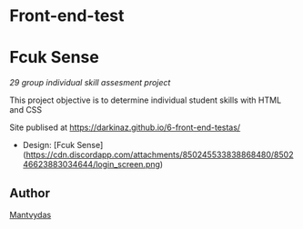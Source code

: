# Front-end-test

# Fcuk Sense

_29 group individual skill assesment project_

This project objective is to determine individual student skills with HTML and CSS

Site publised at https://darkinaz.github.io/6-front-end-testas/

 - Design: [Fcuk Sense] (https://cdn.discordapp.com/attachments/850245533838868480/850246623883034644/login_screen.png)

## Author

[Mantvydas](https://github.com/darkinaz)